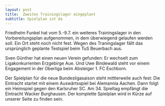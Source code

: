 ```yaml
---
layout: post
title:  Zweites Trainingslager eingeplant
subtitle: Spielplan ist da
---
```


Friedhelm Funkel hat vom 5.-9.7. ein weiteres Trainingslager in den Vorbereitungsplan aufgenommen, in dem überwiegend gelaufen werden soll. Ein Ort steht noch nicht fest. Wegen des Traningslager fällt das ursprünglich geplante Testspiel beim TuS Beuerbach aus.

Sven Günther hat einen neuen Verein gefunden: Er wechselt zum Ligakonkurrenten Erzgebirge Aue. Und Uwe Bindewald steht vor einem Engagement in der Oberliga beim Absteiger 1. FC Eschborn.

Der Spielplan für die neue Bundesligasaison steht mittlerweile auch fest: Die Eintracht startet mit einem Auswärtsspiel bei Alemannia Aachen. Dann folgt ein Heimspiel gegen den Karlsruher SC. Am 34. Spieltag empfängt die Eintracht Wacker Burghausen. Der komplette Spielplan wird in Kürze auf unserer Seite zu finden sein.
